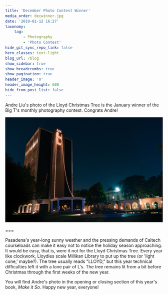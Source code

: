```yaml
---
title: 'December Photo Contest Winner'
media_order: decwinner.jpg
date: '2019-01-12 16:27'
taxonomy:
    tag:
        - Photography
        - 'Photo Contest'
hide_git_sync_repo_link: false
hero_classes: text-light
blog_url: /blog
show_sidebar: true
show_breadcrumbs: true
show_pagination: true
header_image: '0'
header_image_height: 600
hide_from_post_list: false
---
```


Andre Liu's photo of the Lloyd Christmas Tree is the January winner of the Big T's monthly photography contest. Congrats Andre!


![](decwinner.jpg)

===

Pasadena's year-long sunny weather and the pressing demands of Caltech courseloads can make it easy not to notice the holiday season approaching. It would be easy, that is, were it not for the Lloyd Christmas Tree. Every year like clockwork, Lloydies scale Millikan Library to put up the tree (or 'light cone,' maybe?). The tree usually reads "LLOYD," but this year technical difficulties left it with a lone pair of L's. The tree remains lit from a bit before Christmas through the first weeks of the new year. 

You will find Andre's photo in the opening or closing section of this year's book, _Make it So._ Happy new year, everyone!
